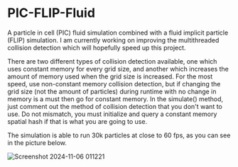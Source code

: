 # PIC-FLIP-Fluid
A particle in cell (PIC) fluid simulation combined with a fluid implicit particle (FLIP) simulation. 
I am currently working on improving the multithreaded collision detection which will hopefully speed up this project.

There are two different types of collision detection available, one which uses constant memory for every grid size, and another which increases the amount of memory used when the grid size is increased. For the most speed, use non-constant memory collision detection, but if changing the grid size (not the amount of particles) during runtime with no change in memory is a must then go for constant memory.
In the simulate() method, just comment out the method of collision detection that you don't want to use. Do not mismatch, you must initialize and query a constant memory spatial hash if that is what you are going to use. 

The simulation is able to run 30k particles at close to 60 fps, as you can see in the picture below.

![Screenshot 2024-11-06 011221](https://github.com/user-attachments/assets/24636d32-62e4-401f-91ae-5ae7759be2c0)
